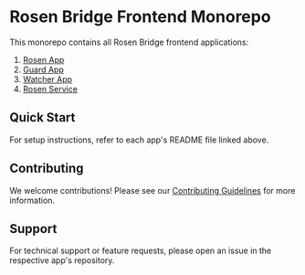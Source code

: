 # Rosen Bridge Frontend Monorepo

This monorepo contains all Rosen Bridge frontend applications:

1. [Rosen App](./apps/rosen/README.md)
2. [Guard App](./apps/guard/README.md)
3. [Watcher App](./apps/watcher/README.md)
4. [Rosen Service](./apps/rosen-service/README.md)

## Quick Start

For setup instructions, refer to each app's README file linked above.

## Contributing

We welcome contributions! Please see our [Contributing Guidelines](CONTRIBUTING.md) for more information.

## Support

For technical support or feature requests, please open an issue in the respective app's repository.
